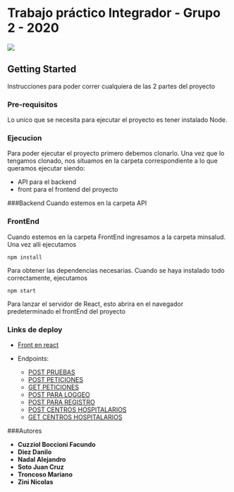 #  Trabajo práctico Integrador - Grupo 2 - 2020

![](http://chaco.gov.ar/uploads/layout/0745de7c4262729ea422b99c6489bf5c.svg)


## Getting Started
Instrucciones para poder correr cualquiera de las 2 partes del proyecto

### Pre-requisitos
Lo unico que se necesita para ejecutar el proyecto es tener instalado Node.


### Ejecucion
Para poder ejecutar el proyecto primero debemos clonarlo. Una vez que lo tengamos clonado, nos situamos en la carpeta
correspondiente a lo que queramos ejecutar siendo:
* API para el backend
* front para el frontend del proyecto

###Backend
Cuando estemos en la carpeta API 


### FrontEnd
Cuando estemos en la carpeta FrontEnd ingresamos a la carpeta minsalud. Una vez alli ejecutamos
```
npm install
```
Para obtener las dependencias necesarias. Cuando se haya instalado todo correctamente, ejecutamos

```
npm start
```
Para lanzar el servidor de React, esto abrira en el navegador predeterminado el frontEnd del proyecto

### Links de deploy
* [Front en react](http://fronthealthministry.s3-website-sa-east-1.amazonaws.com/login)

* Endpoints: 

  * [POST PRUEBAS](https://fp7v79j8w6.execute-api.sa-east-1.amazonaws.com/dev/pruebas)
  * [POST PETICIONES](https://fp7v79j8w6.execute-api.sa-east-1.amazonaws.com/dev/peticiones) 
  * [GET PETICIONES](https://fp7v79j8w6.execute-api.sa-east-1.amazonaws.com/dev/peticiones) 
  * [POST PARA LOGGEO](https://fp7v79j8w6.execute-api.sa-east-1.amazonaws.com/dev/login) 
  * [POST PARA REGISTRO](https://fp7v79j8w6.execute-api.sa-east-1.amazonaws.com/dev/register) 
  * [POST CENTROS HOSPITALARIOS](https://fp7v79j8w6.execute-api.sa-east-1.amazonaws.com/dev/CentrosHospitalarios) 
  * [GET CENTROS HOSPITALARIOS](https://fp7v79j8w6.execute-api.sa-east-1.amazonaws.com/dev/CentrosHospitalarios)

###Autores
* **Cuzziol Boccioni Facundo**
* **Diez Danilo**
* **Nadal Alejandro**
* **Soto Juan Cruz**
* **Troncoso Mariano**
* **Zini Nicolas**

